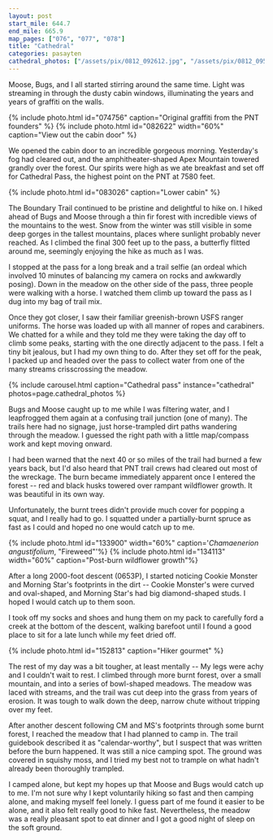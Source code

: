 ```yaml
---
layout: post
start_mile: 644.7
end_mile: 665.9
map_pages: ["076", "077", "078"]
title: "Cathedral"
categories: pasayten
cathedral_photos: ["/assets/pix/0812_092612.jpg", "/assets/pix/0812_095838.jpg", "/assets/pix/0812_102632.jpg"]
---
```


Moose, Bugs, and I all started stirring around the same time. Light was
streaming in through the dusty cabin windows, illuminating the years and years
of graffiti on the walls.

{% include photo.html id="074756" caption="Original graffiti from the PNT founders" %}
{% include photo.html id="082622" width="60%" caption="View out the cabin door" %}

We opened the cabin door to an incredible gorgeous morning. Yesterday's fog had
cleared out, and the amphitheater-shaped Apex Mountain towered grandly over the
forest. Our spirits were high as we ate breakfast and set off for Cathedral
Pass, the highest point on the PNT at 7580 feet.

{% include photo.html id="083026" caption="Lower cabin" %}

The Boundary Trail continued to be pristine and delightful to hike on. I hiked
ahead of Bugs and Moose through a thin fir forest with incredible views of the
mountains to the west.  Snow from the winter was still visible in some deep
gorges in the tallest mountains, places where sunlight probably never reached.
As I climbed the final 300 feet up to the pass, a butterfly flitted around me,
seemingly enjoying the hike as much as I was.

I stopped at the pass for a long break and a trail selfie (an ordeal which
involved 10 minutes of balancing my camera on rocks and awkwardly posing). Down
in the meadow on the other side of the pass, three people were walking with a
horse. I watched them climb up toward the pass as I dug into my bag of trail
mix.

Once they got closer, I saw their familiar greenish-brown USFS ranger uniforms.
The horse was loaded up with all manner of ropes and carabiners. We chatted for
a while and they told me they were taking the day off to climb some peaks,
starting with the one directly adjacent to the pass. I felt a tiny bit
jealous, but I had my own thing to do. After they set off for the peak, I
packed up and headed over the pass to collect water from one of the many
streams crisscrossing the meadow.

{% include carousel.html caption="Cathedral pass" instance="cathedral" photos=page.cathedral_photos %}

Bugs and Moose caught up to me while I was filtering water, and I leapfrogged
them again at a confusing trail junction (one of many). The trails here had no
signage, just horse-trampled dirt paths wandering through the meadow. I guessed
the right path with a little map/compass work and kept moving onward.

I had been warned that the next 40 or so miles of the trail had burned a few
years back, but I'd also heard that PNT trail crews had cleared out most of the
wreckage. The burn became immediately apparent once I entered the forest --
red and black husks towered over rampant wildflower growth. It was beautiful in
its own way.

Unfortunately, the burnt trees didn't provide much cover for popping a squat,
and I really had to go. I squatted under a partially-burnt spruce as fast as I
could and hoped no one would catch up to me.

{% include photo.html id="133900" width="60%" caption='<i>Chamaenerion angustifolium</i>, "Fireweed"'%}
{% include photo.html id="134113" width="60%" caption="Post-burn wildflower growth"%}

After a long 2000-foot descent (0653P), I started noticing Cookie Monster and
Morning Star's footprints in the dirt -- Cookie Monster's were curved and
oval-shaped, and Morning Star's had big diamond-shaped studs. I hoped I would
catch up to them soon.

I took off my socks and shoes and hung them on my pack to carefully ford a creek
at the bottom of the descent, walking barefoot until I found a good place to
sit for a late lunch while my feet dried off.

{% include photo.html id="152813" caption="Hiker gourmet" %}

The rest of my day was a bit tougher, at least mentally -- My legs were achy and
I couldn't wait to rest. I climbed through more burnt forest, over a small
mountain, and into a series of bowl-shaped meadows. The meadow was laced with
streams, and the trail was cut deep into the grass from years of erosion.  It
was tough to walk down the deep, narrow chute without tripping over my feet.

After another descent following CM and MS's footprints through some burnt
forest, I reached the meadow that I had planned to camp in. The trail guidebook
described it as "calendar-worthy", but I suspect that was written before the
burn happened. It was still a nice camping spot. The ground was covered in
squishy moss, and I tried my best not to trample on what hadn't already been
thoroughly trampled.

I camped alone, but kept my hopes up that Moose and Bugs would catch up to me.
I'm not sure why I kept voluntarily hiking so fast and then camping alone, and
making myself feel lonely. I guess part of me found it easier to be alone, and
it also felt really good to hike fast. Nevertheless, the meadow was a really
pleasant spot to eat dinner and I got a good night of sleep on the soft ground.
